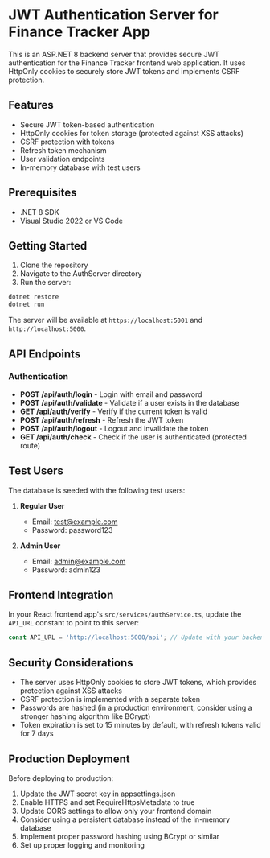 # JWT Authentication Server for Finance Tracker App

This is an ASP.NET 8 backend server that provides secure JWT authentication for the Finance Tracker frontend web application. It uses HttpOnly cookies to securely store JWT tokens and implements CSRF protection.

## Features

- Secure JWT token-based authentication
- HttpOnly cookies for token storage (protected against XSS attacks)
- CSRF protection with tokens
- Refresh token mechanism
- User validation endpoints
- In-memory database with test users

## Prerequisites

- .NET 8 SDK
- Visual Studio 2022 or VS Code

## Getting Started

1. Clone the repository
2. Navigate to the AuthServer directory
3. Run the server:

```bash
dotnet restore
dotnet run
```

The server will be available at `https://localhost:5001` and `http://localhost:5000`.

## API Endpoints

### Authentication

- **POST /api/auth/login** - Login with email and password
- **POST /api/auth/validate** - Validate if a user exists in the database
- **GET /api/auth/verify** - Verify if the current token is valid
- **POST /api/auth/refresh** - Refresh the JWT token
- **POST /api/auth/logout** - Logout and invalidate the token
- **GET /api/auth/check** - Check if the user is authenticated (protected route)

## Test Users

The database is seeded with the following test users:

1. **Regular User**
   - Email: test@example.com
   - Password: password123

2. **Admin User**
   - Email: admin@example.com
   - Password: admin123

## Frontend Integration

In your React frontend app's `src/services/authService.ts`, update the `API_URL` constant to point to this server:

```typescript
const API_URL = 'http://localhost:5000/api'; // Update with your backend server URL
```

## Security Considerations

- The server uses HttpOnly cookies to store JWT tokens, which provides protection against XSS attacks
- CSRF protection is implemented with a separate token
- Passwords are hashed (in a production environment, consider using a stronger hashing algorithm like BCrypt)
- Token expiration is set to 15 minutes by default, with refresh tokens valid for 7 days

## Production Deployment

Before deploying to production:

1. Update the JWT secret key in appsettings.json
2. Enable HTTPS and set RequireHttpsMetadata to true
3. Update CORS settings to allow only your frontend domain
4. Consider using a persistent database instead of the in-memory database
5. Implement proper password hashing using BCrypt or similar
6. Set up proper logging and monitoring 